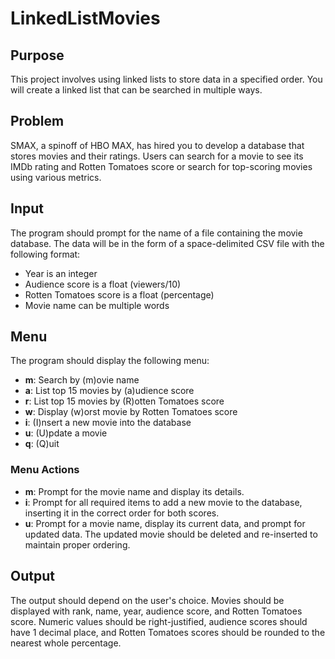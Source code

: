 # LinkedListMovies

## Purpose
This project involves using linked lists to store data in a specified order. You will create a linked list that can be searched in multiple ways.

## Problem
SMAX, a spinoff of HBO MAX, has hired you to develop a database that stores movies and their ratings. Users can search for a movie to see its IMDb rating and Rotten Tomatoes score or search for top-scoring movies using various metrics.

## Input
The program should prompt for the name of a file containing the movie database. The data will be in the form of a space-delimited CSV file with the following format:

- Year is an integer
- Audience score is a float (viewers/10)
- Rotten Tomatoes score is a float (percentage)
- Movie name can be multiple words

## Menu
The program should display the following menu:
- **m**: Search by (m)ovie name
- **a**: List top 15 movies by (a)udience score
- **r**: List top 15 movies by (R)otten Tomatoes score
- **w**: Display (w)orst movie by Rotten Tomatoes score
- **i**: (I)nsert a new movie into the database
- **u**: (U)pdate a movie
- **q**: (Q)uit

### Menu Actions
- **m**: Prompt for the movie name and display its details.
- **i**: Prompt for all required items to add a new movie to the database, inserting it in the correct order for both scores.
- **u**: Prompt for a movie name, display its current data, and prompt for updated data. The updated movie should be deleted and re-inserted to maintain proper ordering.

## Output
The output should depend on the user's choice. Movies should be displayed with rank, name, year, audience score, and Rotten Tomatoes score. Numeric values should be right-justified, audience scores should have 1 decimal place, and Rotten Tomatoes scores should be rounded to the nearest whole percentage.
